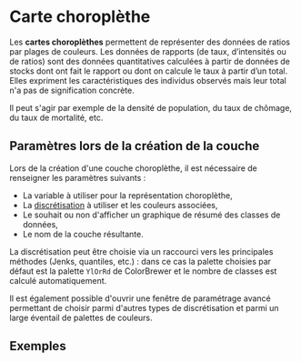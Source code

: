 # Carte choroplèthe

Les **cartes choroplèthes** permettent de représenter des données de ratios par plages de couleurs.
Les données de rapports (de taux, d’intensités ou de ratios) sont des données quantitatives calculées à
partir de données de stocks dont ont fait le rapport ou dont on calcule le taux à partir d’un total.
Elles expriment les caractéristiques des individus observés mais leur total n'a pas de signification concrète.

Il peut s'agir par exemple de la densité de population, du taux de chômage, du taux de mortalité, etc.

## Paramètres lors de la création de la couche

Lors de la création d'une couche choroplèthe, il est nécessaire de renseigner les paramètres suivants :

- La variable à utiliser pour la représentation choroplèthe,
- La [discrétisation](./classification) à utiliser et les couleurs associées,
- Le souhait ou non d'afficher un graphique de résumé des classes de données,
- Le nom de la couche résultante.

La discrétisation peut être choisie via un raccourci vers les principales méthodes (Jenks, quantiles, etc.) :
dans ce cas la palette choisies par défaut est la palette `YlOrRd` de ColorBrewer et le nombre de classes
est calculé automatiquement.

Il est également possible d'ouvrir une fenêtre de paramétrage avancé permettant de choisir parmi d'autres
types de discrétisation et parmi un large éventail de palettes de couleurs.

## Exemples

